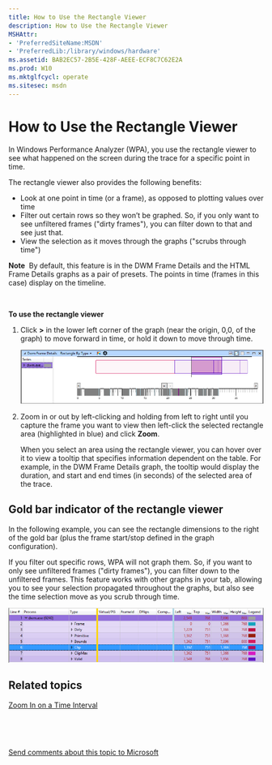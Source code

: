 ```yaml
---
title: How to Use the Rectangle Viewer
description: How to Use the Rectangle Viewer
MSHAttr:
- 'PreferredSiteName:MSDN'
- 'PreferredLib:/library/windows/hardware'
ms.assetid: BAB2EC57-2B5E-428F-AEEE-ECF8C7C62E2A
ms.prod: W10
ms.mktglfcycl: operate
ms.sitesec: msdn
---
```


# How to Use the Rectangle Viewer


In Windows Performance Analyzer (WPA), you use the rectangle viewer to see what happened on the screen during the trace for a specific point in time.

The rectangle viewer also provides the following benefits:

-   Look at one point in time (or a frame), as opposed to plotting values over time
-   Filter out certain rows so they won’t be graphed. So, if you only want to see unfiltered frames ("dirty frames"), you can filter down to that and see just that.
-   View the selection as it moves through the graphs ("scrubs through time")

**Note**  By default, this feature is in the DWM Frame Details and the HTML Frame Details graphs as a pair of presets. The points in time (frames in this case) display on the timeline.

 

**To use the rectangle viewer**

1.  Click **&gt;** in the lower left corner of the graph (near the origin, 0,0, of the graph) to move forward in time, or hold it down to move through time.

    ![](images/rectangle-viewer.png)

2.  Zoom in or out by left-clicking and holding from left to right until you capture the frame you want to view then left-click the selected rectangle area (highlighted in blue) and click **Zoom**.

    When you select an area using the rectangle viewer, you can hover over it to view a tooltip that specifies information dependent on the table. For example, in the DWM Frame Details graph, the tooltip would display the duration, and start and end times (in seconds) of the selected area of the trace.

## Gold bar indicator of the rectangle viewer


In the following example, you can see the rectangle dimensions to the right of the gold bar (plus the frame start/stop defined in the graph configuration).

If you filter out specific rows, WPA will not graph them. So, if you want to only see unfiltered frames ("dirty frames"), you can filter down to the unfiltered frames. This feature works with other graphs in your tab, allowing you to see your selection propagated throughout the graphs, but also see the time selection move as you scrub through time.

![](images/rectangle-viewer-gold-indicator.png)

## Related topics


[Zoom In on a Time Interval](zoom-in-on-a-time-interval.md)

 

 

[Send comments about this topic to Microsoft](mailto:wsddocfb@microsoft.com?subject=Documentation%20feedback%20%5Bp_wpt\p_wpt%5D:%20How%20to%20Use%20the%20Rectangle%20Viewer%20%20RELEASE:%20%285/3/2016%29&body=%0A%0APRIVACY%20STATEMENT%0A%0AWe%20use%20your%20feedback%20to%20improve%20the%20documentation.%20We%20don't%20use%20your%20email%20address%20for%20any%20other%20purpose,%20and%20we'll%20remove%20your%20email%20address%20from%20our%20system%20after%20the%20issue%20that%20you're%20reporting%20is%20fixed.%20While%20we're%20working%20to%20fix%20this%20issue,%20we%20might%20send%20you%20an%20email%20message%20to%20ask%20for%20more%20info.%20Later,%20we%20might%20also%20send%20you%20an%20email%20message%20to%20let%20you%20know%20that%20we've%20addressed%20your%20feedback.%0A%0AFor%20more%20info%20about%20Microsoft's%20privacy%20policy,%20see%20http://privacy.microsoft.com/default.aspx. "Send comments about this topic to Microsoft")





